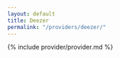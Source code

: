 ```yaml
---
layout: default
title: Deezer
permalink: "/providers/deezer/"
---
```


{% include provider/provider.md %}
